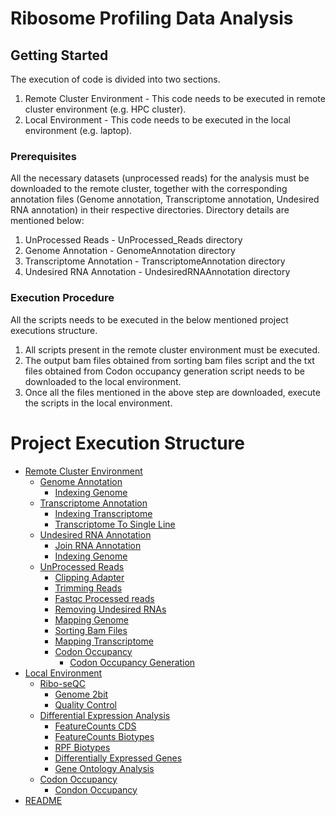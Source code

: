 <h1>Ribosome Profiling Data Analysis</h1>

## Getting Started
The execution of code is divided into two sections.
1. Remote Cluster Environment - This code needs to be executed in remote cluster environment (e.g. HPC cluster).
2. Local Environment - This code needs to be executed in the local environment (e.g. laptop).

### Prerequisites

All the necessary datasets (unprocessed reads) for the analysis must be downloaded to the remote cluster, together with the corresponding annotation files (Genome annotation, Transcriptome  annotation, Undesired RNA annotation) in their respective directories. Directory details are mentioned below:
1. UnProcessed Reads - UnProcessed_Reads directory
2. Genome Annotation - GenomeAnnotation directory
3. Transcriptome Annotation - TranscriptomeAnnotation directory
4. Undesired RNA Annotation - UndesiredRNAAnnotation directory

### Execution Procedure

All the scripts needs to be executed in the below mentioned project executions structure.
1. All scripts present in the remote cluster environment must be executed.
2. The output bam files obtained from sorting bam files script and the txt files obtained from Codon occupancy generation script needs to be downloaded to the local environment.
3. Once all the files mentioned in the above step are downloaded, execute the scripts in the local environment.


# Project Execution Structure
 * [Remote Cluster Environment](./RemoteCluster)
   * [Genome Annotation](./RemoteCluster/GenomeAnnotation)
      * [Indexing Genome](./RemoteCluster/GenomeAnnotation/IndexingGenome.sh)
   * [Transcriptome Annotation](./RemoteCluster/TranscriptomeAnnotation)
      * [Indexing Transcriptome](./RemoteCluster/TranscriptomeAnnotation/IndexingTranscriptome.sh)
      * [Transcriptome To Single Line](./RemoteCluster/TranscriptomeAnnotation/Transcriptome_To_Single_Line.sh)
   * [Undesired RNA Annotation](./RemoteCluster/UndesiredRNAAnnotation)
      * [Join RNA Annotation](./RemoteCluster/UndesiredRNAAnnotation/Join_RNA_Annotation.txt)
      * [Indexing Genome](./RemoteCluster/UndesiredRNAAnnotation/IndexingUndesiredRNA.sh)
   * [UnProcessed Reads](./RemoteCluster/UnProcessed_Reads)
      * [Clipping Adapter](./RemoteCluster/UnProcessed_Reads/clipping_adapter.sh)
      * [Trimming Reads](./RemoteCluster/UnProcessed_Reads/trimming_reads.sh)
      * [Fastqc Processed reads](./RemoteCluster/UnProcessed_Reads/fastqc_processed_files.sh)
      * [Removing Undesired RNAs](./RemoteCluster/UnProcessed_Reads/removing_undesiredRNAs.sh)
      * [Mapping Genome](./RemoteCluster/UnProcessed_Reads/mapping_genome.sh)
      * [Sorting Bam Files](./RemoteCluster/UnProcessed_Reads/sorting_bam_files.sh)
      * [Mapping Transcriptome](./RemoteCluster/UnProcessed_Reads/mapping_transcriptome.sh)
      * [Codon Occupancy](./RemoteCluster/UnProcessed_Reads/CondonOccupancy)
        * [Codon Occupancy Generation](./RemoteCluster/UnProcessed_Reads/CondonOccupancy/Codon_occupancy_generation.sh)
 * [Local Environment](./LocalEnvironment)
   * [Ribo-seQC](./LocalEnvironment/Ribo-seQC)
      * [Genome 2bit](./LocalEnvironment/Ribo-seQC/genome_2bit.sh)
      * [Quality Control](./LocalEnvironment/Ribo-seQC/Quality_Control.R)
   * [Differential Expression Analysis](./LocalEnvironment/DifferentialExpressionAnalysis)
      * [FeatureCounts CDS](./LocalEnvironment/DifferentialExpressionAnalysis/featureCounts_CDS.sh)
      * [FeatureCounts Biotypes](./LocalEnvironment/DifferentialExpressionAnalysis/featureCounts_biotypes.sh)
      * [RPF Biotypes](./LocalEnvironment/DifferentialExpressionAnalysis/RPF_biotypes.R)
      * [Differentially Expressed Genes](./LocalEnvironment/DifferentialExpressionAnalysis/Differentially_expressed_genes.R)
      * [Gene Ontology Analysis](./LocalEnvironment/DifferentialExpressionAnalysis/Gene_Ontology_Analysis.R)
   * [Codon Occupancy](./LocalEnvironment/CodonOccupancy)
      * [Condon Occupancy](./LocalEnvironment/CodonOccupancy/Condon_Occupancy.R)
 * [README](./README.md)
  
